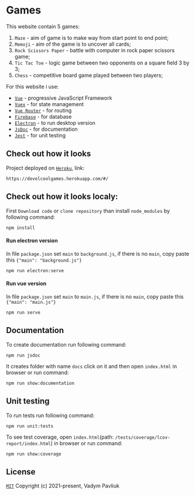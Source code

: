 # Games
This website contain 5 games:
1. `Maze` - aim of game is to make way from start point to end point;
2. `Memoji` - aim of the game is to uncover all cards;
3. `Rock Scissors Paper` - battle with computer in rock paper scissors game;
4. `Tic Tac Toe` - logic game between two opponents on a square field 3 by 3;
5. `Chess` - competitive board game played between two players;

For this website i use:
* [`Vue`](https://v3.vuejs.org) - progressive JavaScript Framework 
* [`Vuex`](https://vuex.vuejs.org) - for  state management
* [`Vue Router`](https://router.vuejs.org) - for routing
* [`Firebase`](https://firebase.google.com) - for database
* [`Electron`](https://www.electronjs.org) - to run desktop version
* [`JsDoc`](https://jsdoc.app) - for documentation
* [`Jest`](https://jestjs.io) - for unit testing

## Check out how it looks 
Project deployed on [`Heroku`](https://www.heroku.com/), link:
```
https://develcoolgames.herokuapp.com/#/
```

## Check out how it looks localy:
First `Download code` or `clone repository` than install `node_modules` by following command: 
```
npm install
```

#### Run electron version 
In file `package.json` set `main` to `background.js`, if there is no `main`, copy paste this `{"main": "background.js"}`
```
npm run electron:serve
```

#### Run vue version 
In file `package.json` set `main` to `main.js`, if there is no `main`, copy paste this `{"main": "main.js"}`
```
npm run serve 
```

## Documentation
To create documentation run following command:
```
npm run jsdoc
```
It creates folder with name `docs` click on it and then open `index.html` in browser or run command:
```
npm run show:documentation
```

## Unit testing
To run tests run following command:
```
npm run unit:tests
```
To see test coverage, open `index.html`(path: `/tests/coverage/lcov-report/index.html`) in browser or run command:
```
npm run show:coverage
```

## License
[`MIT`](https://opensource.org/licenses/MIT)
Copyright (c) 2021-present, Vadym Pavliuk

